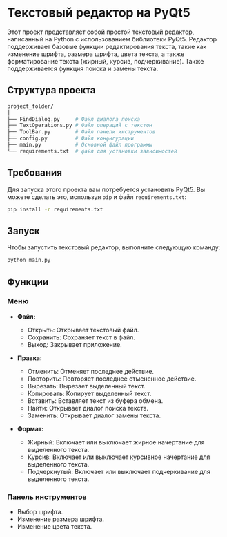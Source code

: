 # Текстовый редактор на PyQt5

Этот проект представляет собой простой текстовый редактор, написанный на Python с использованием библиотеки PyQt5. Редактор поддерживает базовые функции редактирования текста, такие как изменение шрифта, размера шрифта, цвета текста, а также форматирование текста (жирный, курсив, подчеркивание). Также поддерживается функция поиска и замены текста.

## Структура проекта
 ```bash
project_folder/
│
├── FindDialog.py     # Файл диалога поиска
├── TextOperations.py # Файл операций с текстом
├── ToolBar.py        # Файл панели инструментов
├── config.py         # Файл конфигурации
├── main.py           # Основной файл программы
└── requirements.txt  # файл для установки зависимостей
 ```

## Требования

Для запуска этого проекта вам потребуется установить PyQt5. Вы можете сделать это, используя `pip` и файл `requirements.txt`:

```sh
pip install -r requirements.txt
```
## Запуск

Чтобы запустить текстовый редактор, выполните следующую команду:

```sh
python main.py
```

## Функции

### Меню

- **Файл:**
  - Открыть: Открывает текстовый файл.
  - Сохранить: Сохраняет текст в файл.
  - Выход: Закрывает приложение.

- **Правка:**
  - Отменить: Отменяет последнее действие.
  - Повторить: Повторяет последнее отмененное действие.
  - Вырезать: Вырезает выделенный текст.
  - Копировать: Копирует выделенный текст.
  - Вставить: Вставляет текст из буфера обмена.
  - Найти: Открывает диалог поиска текста.
  - Заменить: Открывает диалог замены текста.

- **Формат:**
  - Жирный: Включает или выключает жирное начертание для выделенного текста.
  - Курсив: Включает или выключает курсивное начертание для выделенного текста.
  - Подчеркнутый: Включает или выключает подчеркивание для выделенного текста.

### Панель инструментов

- Выбор шрифта.
- Изменение размера шрифта.
- Изменение цвета текста.


